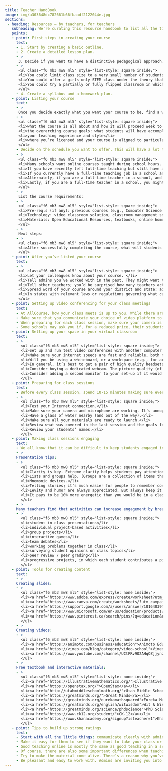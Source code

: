 ```yaml
---
title: Teacher HandBook
image: img/a303648dc782661b66fbaadf2122044e.jpg
sections:
 - heading: Resources — by teachers, for teachers
   subheading: We're curating this resource handbook to list all the tips that we hear from teachers about how to build a successful presence on AllCourse.
   points:
   - point: First steps in creating your course
     text:
     - 1. Start by creating a basic outline.
     - 2. Create a detailed lesson plan.
     - >
      3. Decide if you want to have a distinctive pedagogical approach. For instance:
     - >
      <ul class="f6 mb3 mw8 ml5" style="list-style: square inside;">
      <li>You could limit class size to a very small number of students, so as to position the course for students who will benefit from a lot of personal attention in that subject</li>
      <li>You could offer a girls-only STEM class under the theory that girls tend to speak up less in STEM classes when boys are present</li>
      <li>You could try a partially or fully flipped classroom in which students spend some or all of their homework hours watching video lessons to learn the underlying concepts and then work problems together with you in class. Video lessons could be curated from YouTube or other sites, or could be your own prerecorded videos, or a combination of both.</li>
      </ul>
     - 4. Create a syllabus and a homework plan.
   - point: Listing your course
     text:
     - >
      Once you decide exactly what you want your course to be, find a way to communicate in your course listing so that people can very quickly visualize what your course will be like. Course listings should clearly explain several things:
     - >
      <ul class="f6 mb3 mw8 ml5" style="list-style: square inside;">
      <li>what the course is all about and how it will proceed week to week</li>
      <li>the overarching course goals: what students will have accomplished by successfully completing the course</li>
      <li>your teaching experience and style</li>
      <li>where you’re licensed and your course is aligned to particular standards</li>
      </ul>
     - Decide on the schedule you want to offer. This will have a lot to do with where you’re licensed, and whether or not you have a full-time day job (especially if that day job is as a teacher in a school).
     - >
      <ul class="f6 mb3 mw8 ml5" style="list-style: square inside;">
      <li>Many schools want online courses taught during school hours. If you want to appeal to these schools, you’ll need to find a way to teach during those hours, which could be difficult if you work another job during those hours.</li>
      <li>If you have recently left full-time teaching but still have a current license, you will be relatively free to choose schedules that work well for schools.</li>
      <li>If you currently have a full-time teaching job in a school and you’re looking to supplement your income, you may find that even if you have enough free time during the day that your school district views those hours as their time, not yours. You should talk to your school administrators and ask permission to teach through AllCourse during the day.</li>
      <li>Alternately, if you are a full-time teacher in a school, and you happen to be licensed in another state in a different time zone, then you can take advantage of that to schedule your course. For example, teachers in the East Coast who also have a West Coast license could list courses after their school day is over but before West Coast schools have gotten out.</li>
      <li>Lastly, if you are a full-time teacher in a school, you might want to let your administration know that you’re interested in teaching through AllCourse and ask if the school is interested in partnering and splitting the income.</li>
      </ul>
     - >
      List the course requirements:
     - >
      <ul class="f6 mb3 mw8 ml5" style="list-style: square inside;">
      <li>Pre-req.s (if any): previous courses (e.g., Computer Science I, Spanish I & II, etc.), skills (e.g., intermediate violin), etc.</li>
      <li>Technology: video classroom solution, classroom management software, homework management solution, etc.</li>
      <li>Materials: Open Educational Resources, textbooks, online homework solutions, your own content, outside videos, etc.</li>
      </ul>
     - >
      Next steps:
     - >
      <ul class="f6 mb3 mw8 ml5" style="list-style: square inside;">
      <li>After successfully completing the course, what will students be equipped to do next? In many cases, this will be the next logical course within that subject domain. Let them know if you also offer that course, or if they’ll have to look elsewhere. If you’re teaching an unusual language, buyers will want to know if they can count on you next semester and next year. No one is going to buy your Gaelic Language I course without knowing they can take Gaelic Language II and III with you in the coming years.</li>
      </ul>
   - point: After you’ve listed your course
     text:
     - >
      <ul class="f6 mb3 mw8 ml5" style="list-style: square inside;">
      <li>Let your colleagues know about your course. </li>
      <li>Tell admins you’ve worked with in the past. They might want to buy seats, or know other admins who would. And if they haven’t already given you a reference for your AllCourse profile, now is a great time to ask — teachers with strong references on their profile pages generally fill up their classes more easily and charge higher per-seat rates than those who don’t.</li>
      <li>Tell other teachers; you’d be surprised how many teachers actively post interesting education stories on social media. And teachers love to support other teachers.</li>
      <li>Spread word of your course around your district and state: admins within your state are most likely to have heard of your district and perhaps even your school. Hence, they have a built-in level of trust regarding your background and capabilities. They are also, assuming you are licensed in that state, the most likely buyers of seats initially. Communicate early and often with prospective admins, students, and parents who inquire about you or your listed courses. Because these folks are trying something new by taking your course, they will find a little bit of overcommunication to be reassuring. It shows them that you’ll be there for them.</li>
      <li>In states with relevant laws or regulations governing what can or can’t be said in the classroom, once schools start buying seats in your course be sure to chat with the hiring administrator about these requirements before you interact with any students or parents. </li>
      </ul>
   - point: Setting up video conferencing for your class meetings
     text:
     - At AllCourse, how your class meets is up to you. While there are many options for video conferencing platforms, (Zoom, Google Meet, and others), you want to pick a video platform that schools are familiar with, which can reliably support the number of students in your course and can record each session for students who may have missed the class. It’s important to become an expert in the video platform so that you are able to successfully manage the classroom’s online experience.
     - Make sure that you communicate your choice of video platform to the students and admins you work with well ahead of time. Admins may have opinions on video players, and you’ll want to listen and accommodate them if you can. Students may need to download software in advance.
     - When preparing for each class session, make sure your camera is on and working properly. Don’t forget to record each class session! These are essential for students who miss class. They will also be useful for you in subsequent classes — to find highlights that you can use as learning aids or to post on social media to promote your courses. (Needless to say, never post student faces, names, or activity on social media.).
     - Some schools may ask you if, for a reduced price, their students can just use your video recordings. Perhaps these schools plan to have an on-ground teacher-facilitator and they lack the budget to pay for both an on-ground teacher and a live online teacher. If you agree, you’ll have to work out special pricing with them. The advantage to you is that you can earn incremental revenue with no extra effort. The school will be able to use your videos for the same length of time that you teach your course live. Seats in video-only classes are purchased on a one-time basis, like seats in live online classes, just at a lower price. (It is against AllCourse’s Terms of Service, and your rights as the intellectual property owner, for a school to retain your videos for future use.)
   - point: Setting up your space in your virtual classroom
     text:
     - >
       <ul class="f6 mb3 mw8 ml5" style="list-style: square inside;">
       <li>Set up and run test video conferences with another computer in a different room, which you can walk back and forth between. The idea is to keep tweaking your “classroom’s” background, lighting, and sound until you think it’s just right. </li>
       <li>Make sure your internet speeds are fast and reliable, both for download and upload. (And during class times, make sure no one else in the house is using any significant bandwidth for tv streaming, online games, etc.)</li>
       <li>Will you be using a whiteboard, or a workspace (e.g., for arts or chemistry experiments)? If so, make sure that it’s easy to see in the camera frame, and that it’s angled so that you can use it without blocking the students’ view.</li>
       <li>In general, it’s best to get a pair of high quality headsets. Make sure they’re comfortable. Also make sure they have an attached microphone so that your students can hear you clearly and to reduce background noise. Gaming headsets work well, because they’re designed for a similar purpose. Wireless headsets are particularly popular with teachers — you don’t want the wire knocking over your glass of water every time you get up.</li>
       <li>Consider buying a dedicated webcam. The picture quality (of you presenting) will be better than can be achieved with almost any built-in laptop camera.</li>
       <li>Consider adding a second monitor to your set-up if it would be helpful to have your video classroom on one monitor and your materials handy on the other.</li>
       </ul>
   - point: Preparing for class sessions
     text:
     - Before every class session, spend 10-15 minutes making sure everything is ready.
     - >
       <ul class="f6 mb3 mw8 ml5" style="list-style: square inside;">
       <li>Test your Internet connection.</li>
       <li>Make sure your camera and microphone are working. It’s annoyingly easy on many laptops nowadays to turn off the microphone, camera, or Wi-Fi accidentally simply by pressing a particular “Function” key on the keyboard — make sure you know if your keyboard has these keys and where they are!</li>
       <li>Have a glass of water nearby (and out of the way).</li>
       <li>Make sure all your materials are ready to launch.</li>
       <li>Review what was covered in the last session and the goals for this session.</li>
       <li>Review your students’ names.</li>
       </ul>
   - point: Making class sessions engaging
     text:
     - We all know that it can be difficult to keep students engaged in the classroom. It can be even harder in online classes (though there are also many students who report finding it easier to pay attention in online classes). Teachers who teach online use a variety of techniques to try to maximize student engagement.
     - >
     Presentation tips:
     - >
       <ul class="f6 mb3 mw8 ml5" style="list-style: square inside;">
       <li>Clarity is key. Extreme clarity helps students pay attention. Try to deliver material without jumping back and forth between ideas. Keep your presentation simple, straightforward, and logical. Try to reduce or eliminate vocalized pauses (“um”s and “uh”s).</li>
       <li>Lists and groups help. (Groups are a collection of items that are closely related thematically but aren’t in any particular order. One example might be “the causes of World War I.”) Lists and groups provide conceptual scaffolding that helps students anticipate where you’re about to go, and gives them places to jump back in easily if their attention wandered for a moment.</li>
       <li>Mnemonic devices.</li>
       <li>Telling stories; it’s much easier for people to remember concepts when they hear about them within a simple narrative structure.</li>
       <li>Levity and humor are always appreciated. But always keep it appropriate!</li>
       <li>It pays to be 10% more energetic than you would be in a classroom. Modulate your voice and facial expressions more than you would in a classroom.</li>
       </ul>
     - >
     Many teachers find that activities can increase engagement by breaking things up and having students exercise different skills. Some popular activities are:
     - >
       <ul class="f6 mb3 mw8 ml5" style="list-style: square inside;">
       <li>student in-class presentations</li>
       <li>individual project-based activities</li>
       <li>group projects</li>
       <li>interactive games</li>
       <li>team debates</li>
       <li>working problems together in class</li>
       <li>surveying student opinions on class topics</li>
       <li>peer review / peer grading</li>
       <li>progressive projects, in which each student contributes a piece and then it goes to the next student. This works particularly well in creative writing or arts courses</li>
       </ul>
   - point: Tools for creating content
     text:
     - >
     Creating slides:
     - >
       <ul class="f6 mb3 mw8 ml5" style="list-style: none inside;">
       <li><a href="https://www.adobe.com/express/create/worksheet?utm_campaign=educators_all-all-approved-evergreen-4_ideas_to_scale_your_classes-20220603&utm_content=evergreen&utm_source=wordpress&utm_medium=blog">Adobe Express</a></li>
       <li><a href="https://www.canva.com/create/worksheets/?utm_campaign=educators_all-all-approved-evergreen-4_ideas_to_scale_your_classes-20220603&utm_content=evergreen&utm_source=wordpress&utm_medium=blog">Canva</a></li>
       <li><a href="https://support.google.com/a/users/answer/10164039?hl=en?utm_campaign=educators_all-all-approved-evergreen-4_ideas_to_scale_your_classes-20220603&utm_content=evergreen&utm_source=wordpress&utm_medium=blog">Google Slides</a></li>
       <li><a href="https://www.microsoft.com/en-us/education/products/office">Microsoft Powerpoint</a></li>
       <li><a href="https://www.pinterest.ca/search/pins/?q=education&rs=typed&term_meta%5b%5d=education%7Ctyped">Pinterest Education</a></li>
       </ul> 
     - >
     Creating videos:
     - >
       <ul class="f6 mb3 mw8 ml5" style="list-style: none inside;">
       <li><a href="https://animoto.com/business/education">Animoto Education</a></li>
       <li><a href="https://vimeo.com/blog/category/video-school">Vimeo - tips for usage</a></li>
       <li><a href="https://www.youtube.com/channel/UCtFRv9O2AHqOZjjynzrv-xg">YouTube Learning</a></li>
       </ul> 
     - >
     Free textbook and interactive materials:
     - >
       <ul class="f6 mb3 mw8 ml5" style="list-style: none inside;">
       <li><a href="https://illustrativemathematics.org/">Illustrative Mathematics</a></li>
       <li><a href="https://openstax.org/">OpenStax</a></li>
       <li><a href="http://utahmiddleschoolmath.org/">Utah Middle School Math</a></li>
       <li><a href="https://greatminds.org/">Great Minds</a></li>
       <li><a href="https://greatminds.org/eurekamathsquared">Eureka Math</a></li>
       <li><a href="https://greatminds.org/english/witwisdom">Wit & Wisdom</a></li>
       <li><a href="https://greatminds.org/science/phdscience">PhD Science</a></li>
       <li><a href="https://www.ck12.org/student/">CK-12</a></li>
       <li><a href="https://www.khanacademy.org/signup?isteacher=1">Khan Academy</a></li>
       </ul>
   - point: Tips to build up strong ratings
     text:
     - Start with all the little things: communicate clearly with admins, students and parents. Respond to their administrative items and questions quickly. Start and end classes on time. Get grades done as soon as the course is completed. Make everything as painless for them as you can.
     - Make it easy for them to see if they want to take your class or not. Sample videos help a lot. So does a clear, logical syllabus. Don’t be offended if they drop in the first week. They’re balancing their own complex logistical needs and it probably has nothing to do with you. Rather, view the first week of your course as a chance to really show off the material and your own unique style.
     - Good teaching online is mostly the same as good teaching in a schoolroom. Are you organized? It makes life easier for everyone. Do you care about your students? They can tell. Do you love the material? It shows. Do you give them personal attention or a helping hand when they need it? They always appreciate it (even if they don’t always show it).
     - Of course, there are also some important differences when teaching online. Students online are less of a captive audience than you may be used to. It pays to be 10% more energetic than you would be in a classroom. Humor goes a long way (but keep it appropriate!). Modulate your voice and facial expressions more than you would in a classroom. Most important, pay close attention to students who are missing classes or homework! If it looks like they may be beginning to fall behind, contact them early and often. And contact their school and parents as well if you deem it appropriate. It hurts everyone involved to let students slip through the cracks.
     - Try to make the material come alive. There’s a reason why you’ve devoted your career to it. Find those things about it that are awesome, and share them with students. If you don’t seem passionate about the material, why would they be?
     - Be pleasant and easy to work with. Admins are inviting you into their schools and families are inviting you into their lives. Make them want to invite you back.
---
```

